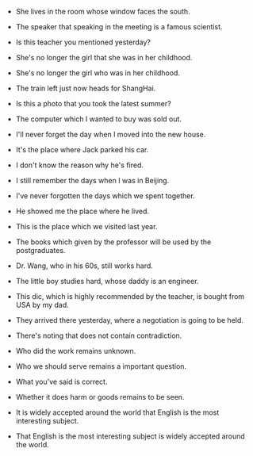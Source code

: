 
+ She lives in the room whose window faces the south.

+ The speaker that speaking in the meeting is a famous scientist.

+ Is this teacher you mentioned yesterday?

+ She's no longer the girl that she was in her childhood.

+ She's no longer the girl who was in her childhood.

+ The train left just now heads for ShangHai.

+ Is this a photo that you took the latest summer?

+ The computer which I wanted to buy was sold out.

+ I'll never forget the day when I moved into the new house.

+ It's the place where Jack parked his car.

+ I don't know the reason why he's fired.

+ I still remember the days when I was in Beijing.

+ I've never forgotten the days which we spent together.

+ He showed me the place where he lived.

+ This is the place which we visited last year.

+ The books which given by the professor will be used by the postgraduates.

+ Dr. Wang, who in his 60s, still works hard.

+ The little boy studies hard, whose daddy is an engineer.

+ This dic, which is highly recommended by the teacher, is bought from USA by my dad.

+ They arrived there yesterday, where a negotiation is going to be held.

+ There's noting that does not contain contradiction.

+ Who did the work remains unknown.

+ Who we should serve remains a important question.

+ What you've said is correct.

+ Whether it does harm or goods remains to be seen.

+ It is widely accepted around the world that English is the most interesting subject.

+ That English is the most interesting subject is widely accepted around the world.
